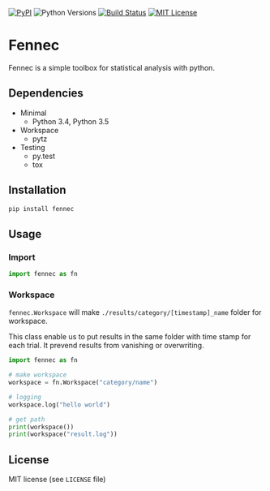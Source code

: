 [![PyPI](https://img.shields.io/pypi/v/fennec.svg?maxAge=2592000)](https://pypi.python.org/pypi/fennec)
![Python Versions](https://img.shields.io/badge/python-3.4%2C%203.5-blue.svg)
[![Build Status](https://travis-ci.org/amaotone/fennec.svg?branch=master)](https://travis-ci.org/amaotone/fennec)
[![MIT License](http://img.shields.io/badge/license-MIT-blue.svg?style=flat)](LICENSE)

# Fennec

Fennec is a simple toolbox for statistical analysis with python.

## Dependencies

- Minimal
    - Python 3.4, Python 3.5
- Workspace
    - pytz
- Testing
    - py.test
    - tox

## Installation

```bash
pip install fennec
```

## Usage

### Import

```python
import fennec as fn
```

### Workspace

`fennec.Workspace` will make `./results/category/[timestamp]_name` folder for workspace.

This class enable us to put results in the same folder with time stamp for each trial.
It prevend results from vanishing or overwriting.


```python
import fennec as fn

# make workspace
workspace = fn.Workspace("category/name")

# logging
workspace.log("hello world")

# get path
print(workspace())
print(workspace("result.log"))
```

## License

MIT license (see `LICENSE` file)
